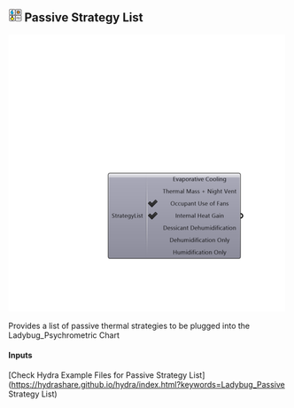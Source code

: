 ## ![](../../images/icons/Passive_Strategy_List.png) Passive Strategy List

![](../../images/500x500/Passive_Strategy_List.png)

Provides a list of passive thermal strategies to be plugged into the Ladybug_Psychrometric Chart

#### Inputs


[Check Hydra Example Files for Passive Strategy List](https://hydrashare.github.io/hydra/index.html?keywords=Ladybug_Passive Strategy List)